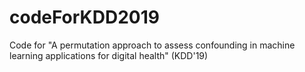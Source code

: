 # codeForKDD2019
Code for "A permutation approach to assess confounding in machine learning applications for digital health" (KDD'19)
